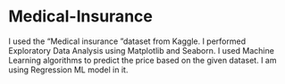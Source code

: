 # Medical-Insurance
I used the “Medical insurance ”dataset from Kaggle. I performed Exploratory Data Analysis using Matplotlib and Seaborn. I used Machine Learning algorithms to predict the price based on the given dataset. I am using Regression ML model in it.
